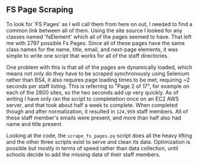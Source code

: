 ## FS Page Scraping

To look for 'FS Pages' as I will call them from here on out, I needed to find a common link between all of them. Using the site source I looked for any classes named 'fsElement' which all of the pages seemed to have. That left me with 2797 possible Fs Pages. Since all of these pages have the same class names for the name, title, email, and next-page elements, it was simple to write one script that works for all of the staff directories.

One problem with this is that all of the pages are dynamically loaded, which means not only do they have to be scraped synchronously using Selenium rather than BS4, it also requires page loading times to be met, requiring ~2 seconds per staff listing. This is referring to "Page 2 of 17", for example on each of the 2800 sites, so the two seconds add up very quickly. As of writing I have only ran the script to completetion once on an EC2 AWS server, and that took about half a week to complete. When completed though and after normalization, it resulted in `124,959` staff members. All of these staff member's emails were present, and more than half also had name and title present.

Looking at the code, the `scrape_fs_pages.py` script does all the heavy lifting and the other three scripts exist to serve and clean its data. Optimization is possible but mostly in terms of speed rather than data collection, until schools decide to add the missing data of their staff members.